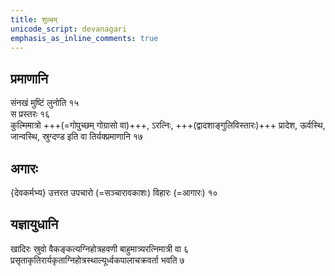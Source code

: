 ```yaml
---
title: शुल्बम्
unicode_script: devanagari
emphasis_as_inline_comments: true
---
```


## प्रमाणानि
संनखं मुष्टिं लुनोति १५  
स प्रस्तरः १६  
कुल्मिमात्रो +++(=गोपुच्छम् गोग्रासो वा)+++, ऽरत्निः, +++(द्वादशाङ्गुलिविस्तारः)+++ प्रादेश, ऊर्वस्थि, जान्वस्थि, स्रुग्दण्ड इति वा तिर्यक्प्रमाणानि १७


## अगारः
{देवकर्मभ्य} उत्तरत उपचारो (=सञ्चारावकाशः) विहारः (=आगारः) १०

## यज्ञायुधानि

खादिरः स्रुवो वैकङ्कत्यग्निहोत्रहवणी बाहुमात्र्यरत्निमात्री वा ६  
प्रसृताकृतिरार्यकृताग्निहोत्रस्थाल्यूर्ध्वकपालाचक्रवर्ता भवति ७

